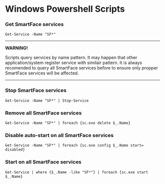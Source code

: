 # Windows Powershell Scripts


### Get SmartFace services
```
Get-Service -Name "SF*"
```

****************************************************************************************************************************************************************************
**WARNING!**
  
Scripts query services by name pattern. It may happen that other application/system register service with similair pattern. It is always recomended to query all SmartFace services before to ensure only propper SmartFace services will be affected.
****************************************************************************************************************************************************************************

### Stop SmartFace services

```
Get-Service -Name "SF*" | Stop-Service
```


### Remove all SmartFace services

```
Get-Service -Name "SF*" | foreach {sc.exe delete $_.Name}
```

### Disable auto-start on all SmartFace services

```
Get-Service -Name "SF*" | foreach {sc.exe config $_.Name start= disabled}
```

### Start on all SmartFace services

```
Get-Service | where {$_.Name -like "SF*"} | foreach {sc.exe start $_.Name}
```